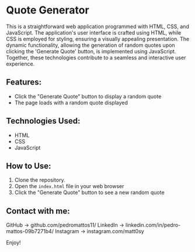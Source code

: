 # Quote Generator

This is a straightforward web application programmed with HTML, CSS, and JavaScript. The application's user interface is crafted using HTML, while CSS is employed for styling, ensuring a visually appealing presentation. The dynamic functionality, allowing the generation of random quotes upon clicking the 'Generate Quote' button, is implemented using JavaScript. Together, these technologies contribute to a seamless and interactive user experience.

## Features:

- Click the "Generate Quote" button to display a random quote
- The page loads with a random quote displayed

## Technologies Used:

- HTML
- CSS
- JavaScript

## How to Use:

1. Clone the repository.
2. Open the `index.html` file in your web browser
3. Click the "Generate Quote" button to see a new random quote

## Contact with me:

GitHub -> github.com/pedromattos11/
LinkedIn -> linkedin.com/in/pedro-mattos-09b7271b4/
Instagram -> instagram.com/matt0sy

Enjoy!
